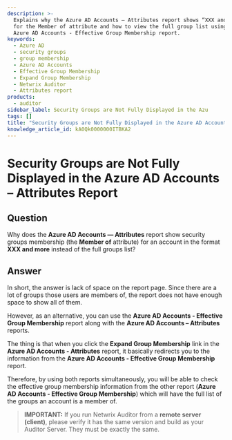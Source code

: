 ```yaml
---
description: >-
  Explains why the Azure AD Accounts — Attributes report shows “XXX and more”
  for the Member of attribute and how to view the full group list using the
  Azure AD Accounts - Effective Group Membership report.
keywords:
  - Azure AD
  - security groups
  - group membership
  - Azure AD Accounts
  - Effective Group Membership
  - Expand Group Membership
  - Netwrix Auditor
  - Attributes report
products:
  - auditor
sidebar_label: Security Groups are Not Fully Displayed in the Azu
tags: []
title: "Security Groups are Not Fully Displayed in the Azure AD Accounts – Attributes Report"
knowledge_article_id: kA0Qk0000000ITBKA2
---
```


# Security Groups are Not Fully Displayed in the Azure AD Accounts – Attributes Report

## Question

Why does the **Azure AD Accounts — Attributes** report show security groups membership (the **Member of** attribute) for an account in the format **XXX and more** instead of the full groups list?

## Answer

In short, the answer is lack of space on the report page. Since there are a lot of groups those users are members of, the report does not have enough space to show all of them.

However, as an alternative, you can use the **Azure AD Accounts - Effective Group Membership** report along with the **Azure AD Accounts – Attributes** reports.

The thing is that when you click the **Expand Group Membership** link in the **Azure AD Accounts - Attributes** report, it basically redirects you to the information from the **Azure AD Accounts - Effective Group Membership** report.

Therefore, by using both reports simultaneously, you will be able to check the effective group membership information from the other report (**Azure AD Accounts - Effective Group Membership**) which will have the full list of the groups an account is a member of.

> **IMPORTANT:** If you run Netwrix Auditor from a **remote server (client)**, please verify it has the same version and build as your Auditor Server. They must be exactly the same.
